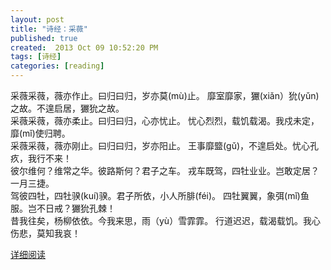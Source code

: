 ```yaml
---
layout: post
title: "诗经：采薇"
published: true
created:  2013 Oct 09 10:52:20 PM
tags: [诗经]
categories: [reading]
---
```


采薇采薇，薇亦作止。曰归曰归，岁亦莫(mù)止。 靡室靡家，玁(xiǎn）狁(yǔn)之故。不遑启居，玁狁之故。  
采薇采薇，薇亦柔止。曰归曰归，心亦忧止。 忧心烈烈，载饥载渴。我戍未定，靡(mǐ)使归聘。  
采薇采薇，薇亦刚止。曰归曰归，岁亦阳止。 王事靡盬(gǔ)，不遑启处。忧心孔疚，我行不来！  
彼尔维何？维常之华。彼路斯何？君子之车。 戎车既驾，四牡业业。岂敢定居？一月三捷。  
驾彼四牡，四牡骙(kuí)骙。君子所依，小人所腓(féi)。 四牡翼翼，象弭(mǐ)鱼服。岂不日戒？玁狁孔棘！  
昔我往矣，杨柳依依。今我来思，雨（yù）雪霏霏。 行道迟迟，载渴载饥。我心伤悲，莫知我哀！  

[详细阅读](http://baike.baidu.com/view/135346.htm)
